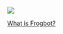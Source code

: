 [![](https://raw.githubusercontent.com/jfrog/frogbot/master/resources/noVulnerabilityBanner.png)](https://github.com/jfrog/frogbot#readme)

[What is Frogbot?](https://github.com/jfrog/frogbot#readme)